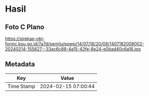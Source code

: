 # Hasil

## Foto C Plano

https://sirekap-obj-formc.kpu.go.id/7a7d/pemilu/ppwp/14/07/18/20/08/1407182008002-20240214-155627--33ac6c88-4a15-42fe-8e24-e0bad40c6a16.jpg


## Metadata

| Key        | Value               |
| ---------- | ------------------- |
| Time Stamp | 2024-02-15 07:00:44 |



